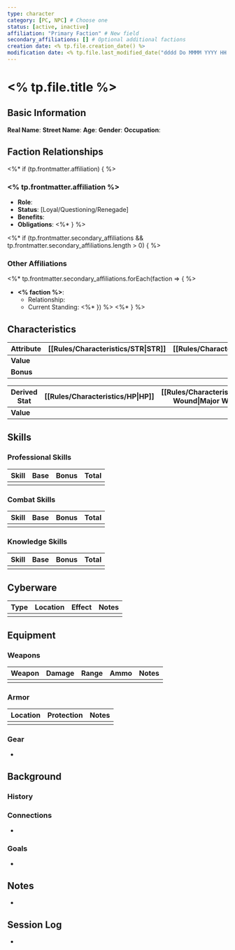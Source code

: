 ```yaml
---
type: character
category: [PC, NPC] # Choose one
status: [active, inactive]
affiliation: "Primary Faction" # New field
secondary_affiliations: [] # Optional additional factions
creation date: <% tp.file.creation_date() %>
modification date: <% tp.file.last_modified_date("dddd Do MMMM YYYY HH:mm:ss") %>
---
```


# <% tp.file.title %>

## Basic Information
**Real Name**: 
**Street Name**: 
**Age**: 
**Gender**: 
**Occupation**: 

## Faction Relationships
<%* if (tp.frontmatter.affiliation) { %>
### <% tp.frontmatter.affiliation %> 
- **Role**: 
- **Status**: [Loyal/Questioning/Renegade]
- **Benefits**: 
- **Obligations**: 
<%* } %>

<%* if (tp.frontmatter.secondary_affiliations && tp.frontmatter.secondary_affiliations.length > 0) { %>
### Other Affiliations
<%* tp.frontmatter.secondary_affiliations.forEach(faction => { %>
- **<% faction %>**: 
  - Relationship: 
  - Current Standing: 
<%* }) %>
<%* } %>

## Characteristics
| Attribute       | [[Rules/Characteristics/STR\|STR]] | [[Rules/Characteristics/CON\|CON]] | [[Rules/Characteristics/SIZ\|SIZ]] | [[Rules/Characteristics/DEX\|DEX]] | [[Rules/Characteristics/APP\|APP]] | [[Rules/Characteristics/INT\|INT]] | [[Rules/Characteristics/POW\|POW]] | [[Rules/Characteristics/EDU\|EDU]] |
|-----------------|-----|-----|-----|-----|-----|-----|-----|-----|
| **Value**       |     |     |     |     |     |     |     |     |
| **Bonus**       |     |     |     |     |     |     |     |     |

| Derived Stat    | [[Rules/Characteristics/HP\|HP]] | [[Rules/Characteristics/Major Wound\|Major Wound]] | [[Rules/Characteristics/PP\|PP]] | [[Rules/Characteristics/Damage Bonus\|Damage Bonus]] | [[Rules/Characteristics/Build\|Build]] | [[Rules/Characteristics/Move Rate\|Move Rate]] |
|-----------------|-----|-------------|-----|--------------|-------|-----------|
| **Value**       |     |             |     |              |       |           |

## Skills
### Professional Skills
| Skill | Base | Bonus | Total |
|-------|------|-------|-------|
|       |      |       |       |

### Combat Skills
| Skill | Base | Bonus | Total |
|-------|------|-------|-------|
|       |      |       |       |

### Knowledge Skills
| Skill | Base | Bonus | Total |
|-------|------|-------|-------|
|       |      |       |       |

## Cyberware
| Type | Location | Effect | Notes |
|------|----------|--------|-------|
|      |          |        |       |

## Equipment
### Weapons
| Weapon | Damage | Range | Ammo | Notes |
|--------|--------|-------|------|-------|
|        |        |       |      |       |

### Armor
| Location | Protection | Notes |
|----------|------------|-------|
|          |            |       |

### Gear
- 

## Background
### History


### Connections
- 

### Goals
- 

## Notes
- 

## Session Log
-
